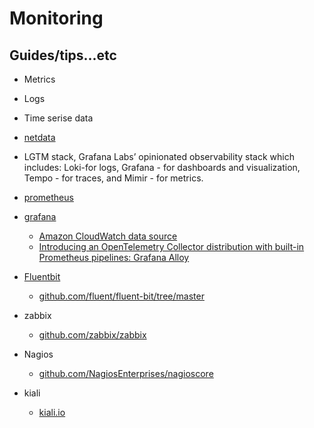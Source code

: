 # Monitoring

## Guides/tips...etc

* Metrics
* Logs
* Time serise data

* [netdata](https://github.com/netdata/netdata)
* LGTM stack, Grafana Labs’ opinionated observability stack which includes: Loki-for logs, Grafana - for dashboards and visualization, Tempo - for traces, and Mimir - for metrics.
* [prometheus](https://prometheus.io/)
* [grafana](https://grafana.com/)
    * [Amazon CloudWatch data source](https://grafana.com/docs/grafana/latest/datasources/aws-cloudwatch/)
    * [Introducing an OpenTelemetry Collector distribution with built-in Prometheus pipelines: Grafana Alloy](https://grafana.com/blog/2024/04/09/grafana-alloy-opentelemetry-collector-with-prometheus-pipelines/)
* [Fluentbit](https://fluentbit.io/)
    * [github.com/fluent/fluent-bit/tree/master](https://github.com/fluent/fluent-bit/tree/master)
* zabbix
    * [github.com/zabbix/zabbix](https://github.com/zabbix/zabbix)
* Nagios
    * [github.com/NagiosEnterprises/nagioscore](https://github.com/NagiosEnterprises/nagioscore)
* kiali
    * [kiali.io](https://kiali.io/)